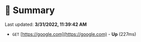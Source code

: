 # 📖 Summary
Last updated: **3/31/2022, 11:39:42 AM**

- `GET` [https://google.com](https://google.com) - **Up** (227ms)
